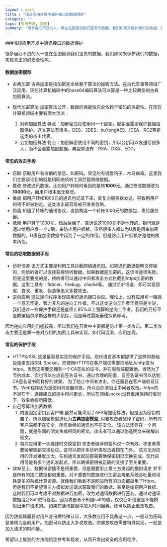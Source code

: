 ```yaml
---
layout : post
title : "浅谈应用开发中通讯接口的数据保护"
category: ""
tags: [应用开发, 加密]
summary: "很多居心不良的人一直在企图窥测我们宝贵的数据，我们如何来保护我们的数据，实现真正的的安全性呢"
---
```


###浅谈应用开发中通讯接口的数据保护

很多居心不良的人一直在企图窥测我们宝贵的数据，我们如何来保护我们的数据，实现真正的的安全性呢。

#### 数据加密模型

- 古典加密
古典加密是指加密完全依赖于算法的加密方法。在古代军事等领域广泛应用。现在计算机编码中的base64编码算法可以算是一种比较典型的古典加密算法。

- 现代加密算法
加密算法公开，数据的保密性完全依赖于密码的保密性。在现在计算机领域主要有两大流派：
    1. 对称加密算法
特点：加解密过程使用同一个密钥，密钥泄露则保护数据拾取保护。这类算法有很多。DES、3DES、bu'tongAES、IDEA、RC2等是这类的杰出代表。
    2. 公钥加密算法
特点：加密解密使用不同的密钥，所以公钥可以发送给很多人，而不会泄露加密数据。典型算法有：RSA、DSA、ECC。

#### 常见的攻击手段
- 窃取
窃取用户有价值的信息。如密码。常见的有键盘钩子、木马病毒。这里我们主要谈论到的就是用网络侦听工具拦截网络数据。
- 篡改
修改通讯数据。比如用户转帐时看到的是转**1000**元。通过修改数据改为**10000**元，而用户根本毫无察觉。
- 重放
把用户转帐1000元的通讯包记录下来，反复向服务器发送，导致用用户的钱不断被划走。这类攻击最容易被开发者忽略。
- 伪造
知道了转帐的通讯协议，直接构造一个转帐1000元的数据包，发给服务器。
- 抵赖
用户转了1000元，然后后悔了，告诉说这1000元不是他转的。银行就是通过给用户发一个U盾，来防止用户抵赖。虽然很多人都认为U盾是用来加密数据的。U盾在加密数据中起到了一定的作用。但是防止用户抵赖才是他的根本角色。

#### 常见的窃取数据的手段
- 侦听信道
该方式主要是利用工具拦截网络通讯包。如果通讯数据是明文传输的，则侦听者可以直接获得侦听数据。如果数据是加密的，这侦听途径失败。但是这里要提的是，侦听者可以通过中间者攻击方式拦截到https加密的数据。这里工具有：fiddler、firebug、charlie等。
通过侦听信道，即可实现窃取、篡改、重发、伪造等绝大多数攻击。
- 逆向应用
通过逆向程序发现应用的通讯接口协议。理论上，没有应用可一阻挡一个意志坚定、智力非凡的逆向工作者。不过这类逆向工作者毕竟只是少说，我们通过一些保护手段还是能阻止95%以上蹩脚的逆向工作者。我们的目标不是欺骗福尔摩斯这样的大侦探，而是瞒过雷斯垂德探员即可。

因为逆向应用的门槛较高，所以我们在开发中主要都是防止第一类攻击。第二类攻击主要还是靠一些对应用的加密工具来实现，如代码混淆，应用加壳。

#### 常见的保护手段
- HTTPS/SSL
这是最容易实现的保护手段。现代语言基本都提供了这样的基础设施来支持SSL Socket。而使用HTTPS在客户端仅需要把地址从http变为https。当然这需要您拥有一个CA签名的证书，并在服务端配置他。当然为了节约成本，您也可以生成自签名证书，通过合理的配置，自签名证书可以达到CA签名证书同样好的效果。
为了防止中间者攻击，你还需要在客户端验证证书。Web程序因为是使用浏览器浏览，所以没办法阻止中间者攻击。https的不足在于，连接建立的握手时间更长，所以在网络socket没有重用保持的情况下，效率会有所降低。
- 自己写算法加密数据
    1. 内置固定密钥到客户端
虽然可能采用了AES等加密算法，但是因为密钥内置了。所以加密模型退化为**古典加密模型**, 只要攻击者破译了密码，所有的客户端都不在安全，所有后续的通讯也不在安全。
该方法还存在一个问题，就是形同的明文生成相同的密文。攻击者可以通过伪造明文来破解出密文。
    2. 每次应用第一次连接时交换密钥
攻击者破译的密码仅一次有效。攻击者需要破解密钥交换协议。这可以把许多侦听类攻击者挡在门外。
该方法对应用的开发难度加大。任何通讯发起前都需要确保密钥已交换完成。现代应用可能有多个通讯发起点，所以确保密钥被正确的交换了至关重要。
- 效率至上、数据保密情不是很重要，但是需要阻止第三方发起的模拟请求
  并不是所有的接口数据都很重要。对不重要的数据进行加密会降低系统吞吐量和消耗更多的系统计算资源。就像我们看到不是网站所有的页面都启用了Https。但是我们不希望第三方模拟发送请求获取我们的数据、甚至是偷窃用户数据。
这时我们可以考虑不对数据进行加密，改为对通讯数据进行签名。通过对通讯数据混合Salt进行签名。因为攻击者不知道salt的值，仅仅窃听信道是不能模拟出用户请求的。 如果在通讯数据中加入时间因素，还可以防止重放攻击。


因为防抵赖需要对用户身份做特殊认证，大多数应用不具备这一点。一般认为密码登录即为当前用户。加密可以防止大多说攻击。防重放攻击需要特殊实现，一般是加入请求的时间量。



希望以上提到的方法能给您参考和启发，从而开发出安全的应用程序。